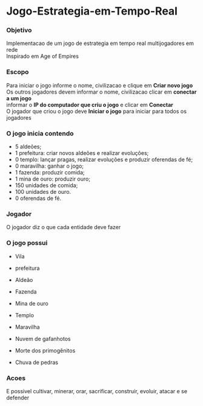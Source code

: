 # Jogo-Estrategia-em-Tempo-Real
### Objetivo
<p>
 Implementacao de um jogo de estrategia em tempo real multijogadores em rede<br>
 Inspirado em Age of Empires
</p>

### Escopo
Para iniciar o jogo informe o nome, civilizacao e clique em **Criar novo jogo**<br>
Os outros jogadores devem informar o nome, civilizacao clicar em **conectar a um jogo**<br>
informar o **IP do computador que criu o jogo** e clicar em **Conectar**<br>
O jogador que criou o jogo deve **Iniciar o jogo** para iniciar para todos os jogadores<br>
### O jogo inicia contendo
* 5 aldeões;
* 1 prefeitura: criar novos aldeões e realizar evoluções;
* 0 templo: lançar pragas, realizar evoluções e produzir oferendas de fé;
* 0 maravilha: ganhar o jogo;
* 1 fazenda: produzir comida;
* 1 mina de ouro: produzir ouro;
* 150 unidades de comida;
* 100 unidades de ouro.
* 0 oferendas de fé.
### Jogador
O jogador diz o que cada entidade deve fazer<br>
### O jogo possui
* Vila
* prefeitura
* Aldeão
* Fazenda
* Mina de ouro
* Templo
* Maravilha

* Nuvem de gafanhotos
* Morte dos primogênitos
* Chuva de pedras
### Acoes
E possivel cultivar, minerar, orar, sacrificar, construir, evoluir, atacar e se defender
